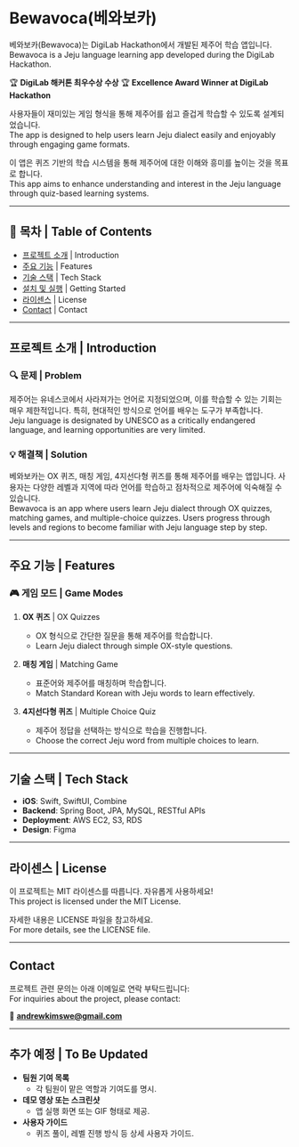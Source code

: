 # Bewavoca(베와보카)

베와보카(Bewavoca)는 DigiLab Hackathon에서 개발된 제주어 학습 앱입니다.  
Bewavoca is a Jeju language learning app developed during the DigiLab Hackathon.

🏆 **DigiLab 해커톤 최우수상 수상**
🏆 **Excellence Award Winner at DigiLab Hackathon**

사용자들이 재미있는 게임 형식을 통해 제주어를 쉽고 즐겁게 학습할 수 있도록 설계되었습니다.  
The app is designed to help users learn Jeju dialect easily and enjoyably through engaging game formats.

이 앱은 퀴즈 기반의 학습 시스템을 통해 제주어에 대한 이해와 흥미를 높이는 것을 목표로 합니다.  
This app aims to enhance understanding and interest in the Jeju language through quiz-based learning systems.

---

## 📖 목차 | Table of Contents

- [프로젝트 소개](#프로젝트-소개) | Introduction
- [주요 기능](#주요-기능) | Features
- [기술 스택](#기술-스택) | Tech Stack
- [설치 및 실행](#설치-및-실행) | Getting Started
- [라이센스](#License) | License
- [Contact](#Contact) | Contact

---

## 프로젝트 소개 | Introduction

### 🔍 문제 | Problem
제주어는 유네스코에서 사라져가는 언어로 지정되었으며, 이를 학습할 수 있는 기회는 매우 제한적입니다. 특히, 현대적인 방식으로 언어를 배우는 도구가 부족합니다.  
Jeju language is designated by UNESCO as a critically endangered language, and learning opportunities are very limited.

### 💡 해결책 | Solution
베와보카는 OX 퀴즈, 매칭 게임, 4지선다형 퀴즈를 통해 제주어를 배우는 앱입니다. 사용자는 다양한 레벨과 지역에 따라 언어를 학습하고 점차적으로 제주어에 익숙해질 수 있습니다.  
Bewavoca is an app where users learn Jeju dialect through OX quizzes, matching games, and multiple-choice quizzes. Users progress through levels and regions to become familiar with Jeju language step by step.

---

## 주요 기능 | Features

### 🎮 게임 모드 | Game Modes
1. **OX 퀴즈** | OX Quizzes  
   - OX 형식으로 간단한 질문을 통해 제주어를 학습합니다.  
   - Learn Jeju dialect through simple OX-style questions.

2. **매칭 게임** | Matching Game  
   - 표준어와 제주어를 매칭하며 학습합니다.  
   - Match Standard Korean with Jeju words to learn effectively.

3. **4지선다형 퀴즈** | Multiple Choice Quiz  
   - 제주어 정답을 선택하는 방식으로 학습을 진행합니다.  
   - Choose the correct Jeju word from multiple choices to learn.

---

## 기술 스택 | Tech Stack

- **iOS**: Swift, SwiftUI, Combine  
- **Backend**: Spring Boot, JPA, MySQL, RESTful APIs  
- **Deployment**: AWS EC2, S3, RDS  
- **Design**: Figma

---

## 라이센스 | License

이 프로젝트는 MIT 라이센스를 따릅니다. 자유롭게 사용하세요!  
This project is licensed under the MIT License.

자세한 내용은 LICENSE 파일을 참고하세요.  
For more details, see the LICENSE file.

---

## Contact

프로젝트 관련 문의는 아래 이메일로 연락 부탁드립니다:  
For inquiries about the project, please contact:

📧 **andrewkimswe@gmail.com**  

---

## 추가 예정 | To Be Updated
- **팀원 기여 목록**  
  - 각 팀원이 맡은 역할과 기여도를 명시.
- **데모 영상 또는 스크린샷**  
  - 앱 실행 화면 또는 GIF 형태로 제공.
- **사용자 가이드**  
  - 퀴즈 풀이, 레벨 진행 방식 등 상세 사용자 가이드.
